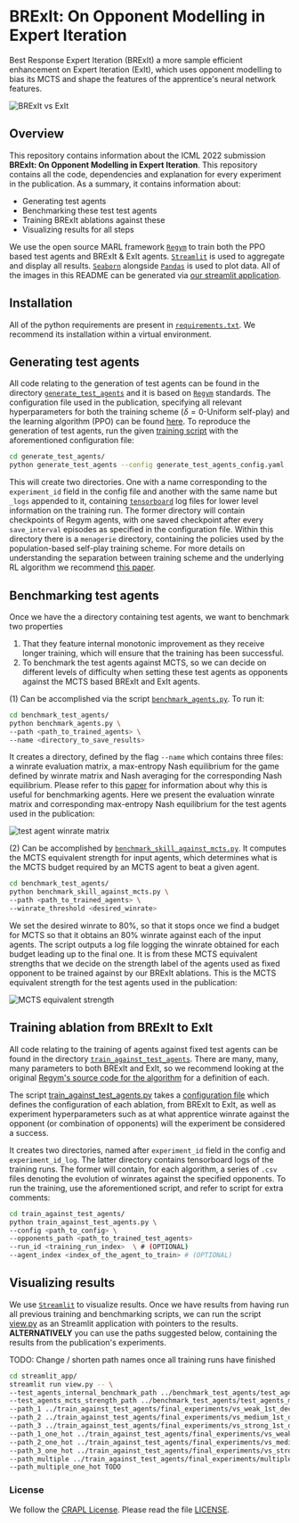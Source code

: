 # BRExIt: On Opponent Modelling in Expert Iteration

Best Response Expert Iteration (BRExIt) a more sample efficient enhancement on Expert Iteration (ExIt), which uses opponent modelling to bias its MCTS and shape the features of the apprentice's neural network features.

![BRExIt vs ExIt](images/brexit_vs_exit.png)

## Overview

This repository contains information about the ICML 2022 submission **BRExIt: On Opponent Modelling in Expert Iteration**. This repository contains all the code, dependencies and explanation for every experiment in the publication. As a summary, it contains information about:

+ Generating test agents
+ Benchmarking these test test agents
+ Training BRExIt ablations against these
+ Visualizing results for all steps

We use the open source MARL framework [`Regym`](https://github.com/danielhp95/regym) to train both the PPO based test agents and BRExIt & ExIt agents. [`Streamlit`](https://github.com/streamlit/streamlit) is used to aggregate and display all results. [`Seaborn`](https://github.com/mwaskom/seaborn) alongside [`Pandas`](https://github.com/pandas-dev/pandas) is used to plot data. All of the images in this README can be generated via [our streamlit application](streamlit_app/view.py).

## Installation

All of the python requirements are present in [`requirements.txt`](./requirements.txt). We recommend its installation within a virtual environment.

## Generating test agents

All code relating to the generation of test agents can be found in the directory [`generate_test_agents`](generate_test_agents/) and it is based on [`Regym`](https://github.com/danielhp95/regym) standards. The configuration file used in the publication, specifying all relevant hyperparameters for both the training scheme ($\delta = 0$-Uniform self-play) and the learning algorithm (PPO) can be found [here](./generate_test_agents/generate_test_agents_config.yaml). To reproduce the generation of test agents, run the given [training script](generate_test_agents/generate_test_agents.py) with the aforementioned configuration file:

```bash
cd generate_test_agents/
python generate_test_agents --config generate_test_agents_config.yaml
```

This will create two directories. One with a name corresponding to the `experiment_id` field in the config file and another with the same name but `_logs` appended to it, containing [`tensorboard`](https://github.com/tensorflow/tensorboard) log files for lower level information on the training run. The former directory will contain checkpoints of Regym agents, with one saved checkpoint after every `save_interval` episodes as specified in the configuration file. Within this directory there is a `menagerie` directory, containing the policies used by the population-based self-play training scheme. For more details on understanding the separation between training scheme and the underlying RL algorithm we recommend [this paper](https://arxiv.org/abs/2006.04471).

## Benchmarking test agents

Once we have the a directory containing test agents, we want to benchmark two properties

1. That they feature internal monotonic improvement as they receive longer training, which will ensure that the training has been successful.
2. To benchmark the test agents against MCTS, so we can decide on different levels of difficulty when setting these test agents as opponents against the MCTS based BRExIt and ExIt agents.

(1) Can be accomplished via the script [`benchmark_agents.py`](./benchmark_test_agents/benchmark_agents.py). To run it:

```bash
cd benchmark_test_agents/
python benchmark_agents.py \
--path <path_to_trained_agents> \
--name <directory_to_save_results>
```

It creates a directory, defined by the flag `--name` which contains three files: a winrate evaluation matrix, a max-entropy Nash equilibrium for the game defined by winrate matrix and Nash averaging for the corresponding Nash equilibrium. Please refer to this [paper](https://arxiv.org/abs/1806.02643v2) for information about why this is useful for benchmarking agents. Here we present the evaluation winrate matrix and corresponding max-entropy Nash equilibrium for the test agents used in the publication:

![test agent winrate matrix](images/test_agents_winrate_matrix.png)

(2) Can be accomplished by  [`benchmark_skill_against_mcts.py`](./benchmark_test_agents/benchmark_skill_against_mcts.py). It computes the MCTS equivalent strength for input agents, which determines what is the MCTS budget required by an MCTS agent to beat a given agent.

```bash
cd benchmark_test_agents/
python benchmark_skill_against_mcts.py \
--path <path_to_trained_agents> \
--winrate_threshold <desired_winrate>
```

We set the desired winrate to 80%, so that it stops once we find a budget for MCTS so that it obtains an 80% winrate against each of the input agents. The script outputs a log file logging the winrate obtained for each budget leading up to the final one. It is from these MCTS equivalent strengths that we decide on the strength label of the agents used as fixed opponent to be trained against by our BRExIt ablations. This is the MCTS equivalent strength for the test agents used in the publication:

![MCTS equivalent strength](images/test_agents_mcts_equivalent_strengths.png)

## Training ablation from BRExIt to ExIt

All code relating to the training of agents against fixed test agents can be found in the directory [`train_against_test_agents`](train_against_test_agents/). There are many, many, many parameters to both BRExIt and ExIt, so we recommend looking at the original [Regym's source code for the algorithm](https://github.com/Danielhp95/Regym/blob/master/regym/rl_algorithms/agents/expert_iteration_agent.py) for a definition of each.

The script [train_against_test_agents.py](train_against_test_agents/train_against_test_agents.py) takes a [configuration file](train_against_test_agents/train_against_test_agents_config.yaml) which defines the configuration of each ablation, from BRExIt to ExIt, as well as experiment hyperparameters such as at what apprentice winrate against the opponent (or combination of opponents) will the experiment be considered a success.

It creates two directories, named after `experiment_id` field in the config and `experiment_id_log`. The latter directory contains tensorboard logs of the training runs. The former will contain, for each algorithm, a series of `.csv` files denoting the evolution of winrates against the specified opponents. To run the training, use the aforementioned script, and refer to script for extra comments:

```bash
cd train_against_test_agents/
python train_against_test_agents.py \
--config <path_to_config> \
--opponents_path <path_to_trained_test_agents>
--run_id <training_run_index>  \ # (OPTIONAL)
--agent_index <index_of_the_agent_to_train> # (OPTIONAL)
```

## Visualizing results

We use [`Streamlit`](https://github.com/streamlit/streamlit) to visualize results. Once we have results from having run all previous training and benchmarking scripts, we can run the script [view.py](streamlit_app/view.py) as an Streamlit application with pointers to the results. **ALTERNATIVELY** you can use the paths suggested below, containing the results from the publication's experiments.

TODO: Change / shorten path names once all training runs have finished

```bash
cd streamlit_app/
streamlit run view.py -- \
--test_agents_internal_benchmark_path ../benchmark_test_agents/test_agents \
--test_agents_mcts_strength_path ../benchmark_test_agents/test_agents_mcts_equivalent_strength \
--path_1 ../train_against_test_agents/final_experiments/vs_weak_1st_december \
--path_2 ../train_against_test_agents/final_experiments/vs_medium_1st_december \
--path_3 ../train_against_test_agents/final_experiments/vs_strong_1st_december \
--path_1_one_hot ../train_against_test_agents/final_experiments/vs_weak_1st_december_one_hot \
--path_2_one_hot ../train_against_test_agents/final_experiments/vs_medium_1st_december_one_hot \
--path_3_one_hot ../train_against_test_agents/final_experiments/vs_strong_1st_december_one_hot \
--path_multiple ../train_against_test_agents/final_experiments/multiple_multiagent_10th_jan/ \
--path_multiple_one_hot TODO
```

### License

We follow the [CRAPL License](https://matt.might.net/articles/crapl/). Please read the file [LICENSE](LICENSE).
